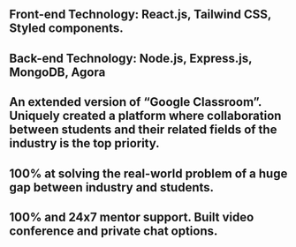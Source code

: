 ## Front-end Technology: React.js, Tailwind CSS, Styled components.

## Back-end Technology: Node.js, Express.js, MongoDB, Agora 

## An extended version of “Google Classroom”. Uniquely created a platform where collaboration between students and their related fields of the industry is the top priority. 

## 100% at solving the real-world problem of a huge gap between industry and students.

## 100% and 24x7 mentor support. Built video conference and private chat options. 
